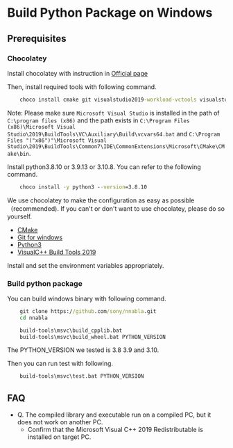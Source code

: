 # Build Python Package on Windows

## Prerequisites

### Chocolatey

Install chocolatey with instruction in [Official page](https://chocolatey.org/)

Then, install required tools with following command.
```bat
    choco install cmake git visualstudio2019-workload-vctools visualstudio2019buildtools
```

Note: Please make sure `Microsoft Visual Studio` is installed in the path of `C:\program files (x86)` and the path exists in `C:\Program Files (x86)\Microsoft Visual Studio\2019\BuildTools\VC\Auxiliary\Build\vcvars64.bat` and `C:\Program Files "("x86")"\Microsoft Visual Studio\2019\BuildTools\Common7\IDE\CommonExtensions\Microsoft\CMake\CMake\bin`.

Install python3.8.10 or 3.9.13 or 3.10.8. You can refer to the following command.
```bat
    choco install -y python3 --version=3.8.10
```

We use chocolatey to make the configuration as easy as possible（recommended).
If you can't or don't want to use chocolatey, please do so yourself.

- [CMake](https://cmake.org/download/)
- [Git for windows](https://gitforwindows.org/)
- [Python3](https://www.python.org/downloads/)
- [VisualC++ Build Tools 2019](https://my.visualstudio.com/Downloads?q=visual%20studio%202019&wt.mc_id=o~msft~vscom~older-downloads)

Install and set the environment variables appropriately.

### Build python package

You can build windows binary with following command.
```cmd
    git clone https://github.com/sony/nnabla.git
    cd nnabla
```

```bat
    build-tools\msvc\build_cpplib.bat
    build-tools\msvc\build_wheel.bat PYTHON_VERSION
```

The PYTHON_VERSION we tested is 3.8 3.9 and 3.10.


Then you can run test with following.
```bat
    build-tools\msvc\test.bat PYTHON_VERSION
```

## FAQ

* Q. The compiled library and executable run on a compiled PC, but it does not work on another PC.
  * Confirm that the Microsoft Visual C++ 2019 Redistributable is installed on target PC.

